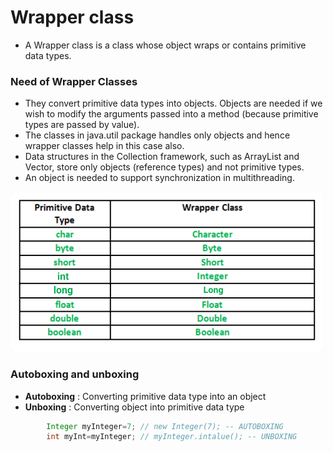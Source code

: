 # Wrapper class

- A Wrapper class is a class whose object wraps or contains primitive data types.

### Need of Wrapper Classes

- They convert primitive data types into objects. Objects are needed if we wish to modify the arguments passed into a
  method (because primitive types are passed by value).
- The classes in java.util package handles only objects and hence wrapper classes help in this case also.
- Data structures in the Collection framework, such as ArrayList and Vector, store only objects (reference types) and
  not primitive types.
- An object is needed to support synchronization in multithreading.

![](.WrapperClass_images/c38c2c65.png)

### Autoboxing and unboxing

- **Autoboxing** : Converting primitive data type into an object
- **Unboxing** : Converting object into primitive data type

```java
        Integer myInteger=7; // new Integer(7); -- AUTOBOXING
        int myInt=myInteger; // myInteger.intalue(); -- UNBOXING
```